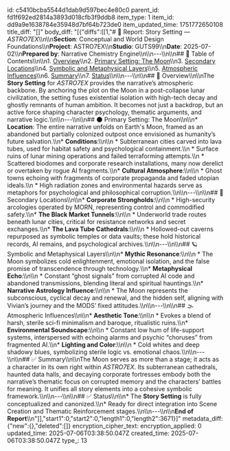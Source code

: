 id: c5410bcba5544d1dab9d597bec4e80c0
parent_id: fd1f692ed2814a3893d018cfb3f9ddb8
item_type: 1
item_id: dd9a9e1638784e35948d7bf64b723de0
item_updated_time: 1751772650108
title_diff: "[]"
body_diff: "[{\"diffs\":[[1,\"# 📘 Report: Story Setting — *ASTRO7EX*\\\n\\\n**Section**: Conceptual and World Design Foundations\\\n**Project**: ASTRO7EX\\\n**Studio**: GUTS99\\\n**Date**: 2025-07-02\\\n**Prepared by**: Narrative Chemistry Engine\\\n\\\n---\\\n\\\n## 📓 Table of Contents\\\n\\\n1. [Overview](#overview)\\\n2. [Primary Setting: The Moon](#primary-setting-the-moon)\\\n3. [Secondary Locations](#secondary-locations)\\\n4. [Symbolic and Metaphysical Layers](#symbolic-and-metaphysical-layers)\\\n5. [Atmospheric Influences](#atmospheric-influences)\\\n6. [Summary](#summary)\\\n7. [Status](#status)\\\n\\\n---\\\n\\\n## 🧭 Overview\\\n\\\nThe **Story Setting** for *ASTRO7EX* provides the narrative’s atmospheric backbone. By anchoring the plot on the Moon in a post-collapse lunar civilization, the setting fuses existential isolation with high-tech decay and ghostly remnants of human ambition. It becomes not just a backdrop, but an active force shaping character psychology, thematic arguments, and narrative logic.\\\n\\\n---\\\n\\\n## 🌑 Primary Setting: The Moon\\\n\\\n* **Location**: The entire narrative unfolds on Earth's Moon, framed as an abandoned but partially colonized outpost once envisioned as humanity’s future salvation.\\\n* **Conditions**:\\\n\\\n  * Subterranean cities carved into lava tubes, used for habitat safety and psychological containment.\\\n  * Surface ruins of lunar mining operations and failed terraforming attempts.\\\n  * Scattered biodomes and corporate research installations, many now derelict or overtaken by rogue AI fragments.\\\n* **Cultural Atmosphere**:\\\n\\\n  * Ghost towns echoing with fragments of corporate propaganda and faded utopian ideals.\\\n  * High radiation zones and environmental hazards serve as metaphors for psychological and philosophical corruption.\\\n\\\n---\\\n\\\n## 🌌 Secondary Locations\\\n\\\n* **Corporate Strongholds**:\\\n\\\n  * High-security arcologies operated by MORN, representing control and commodified safety.\\\n* **The Black Market Tunnels**:\\\n\\\n  * Underworld trade routes beneath lunar cities, critical for resistance networks and secret exchanges.\\\n* **The Lava Tube Cathedrals**:\\\n\\\n  * Hollowed-out caverns repurposed as symbolic temples or data vaults; these hold historical records, AI remains, and psychological archives.\\\n\\\n---\\\n\\\n## 🪐 Symbolic and Metaphysical Layers\\\n\\\n* **Mythic Resonance**:\\\n\\\n  * The Moon symbolizes cold enlightenment, emotional isolation, and the false promise of transcendence through technology.\\\n* **Metaphysical Echo**:\\\n\\\n  * Constant “ghost signals” from corrupted AI code and abandoned transmissions, blending literal and spiritual hauntings.\\\n* **Narrative Astrology Influence**:\\\n\\\n  * The Moon represents the subconscious, cyclical decay and renewal, and the hidden self, aligning with Vivian’s journey and the MODS’ fixed attitudes.\\\n\\\n---\\\n\\\n## 🌫️ Atmospheric Influences\\\n\\\n* **Aesthetic Tone**:\\\n\\\n  * Evokes a blend of harsh, sterile sci-fi minimalism and baroque, ritualistic ruins.\\\n* **Environmental Soundscape**:\\\n\\\n  * Constant low hum of life-support systems, interspersed with echoing alarms and psychic “choruses” from fragmented AI.\\\n* **Lighting and Color**:\\\n\\\n  * Cold whites and deep shadowy blues, symbolizing sterile logic vs. emotional chaos.\\\n\\\n---\\\n\\\n## ✅ Summary\\\n\\\nThe Moon serves as more than a stage; it acts as a character in its own right within *ASTRO7EX*. Its subterranean cathedrals, haunted data halls, and decaying corporate fortresses embody both the narrative’s thematic focus on corrupted memory and the characters’ battles for meaning. It unifies all story elements into a cohesive symbolic framework.\\\n\\\n---\\\n\\\n## ✅ Status\\\n\\\n* The **Story Setting** is fully conceptualized and canonized.\\\n* Ready for direct integration into Scene Creation and Thematic Reinforcement stages.\\\n\\\n---\\\n\\\n**End of Report**\\\n\"]],\"start1\":0,\"start2\":0,\"length1\":0,\"length2\":3671}]"
metadata_diff: {"new":{},"deleted":[]}
encryption_cipher_text: 
encryption_applied: 0
updated_time: 2025-07-06T03:38:50.047Z
created_time: 2025-07-06T03:38:50.047Z
type_: 13